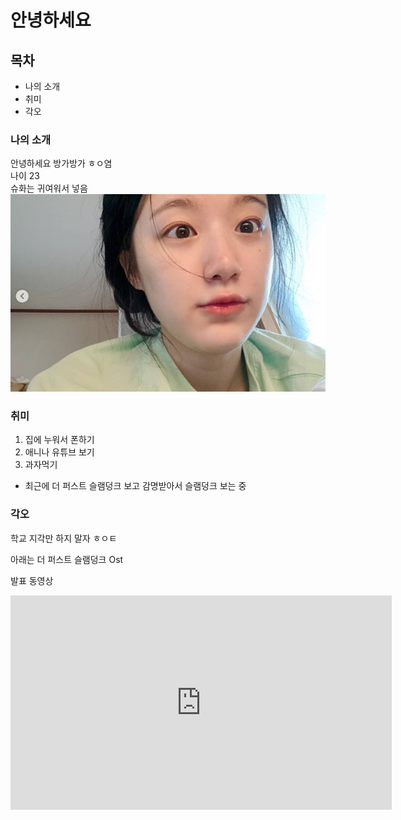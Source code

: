 # 안녕하세요 
## 목차
* 나의 소개
* 취미
* 각오
### 나의 소개
안녕하세요 방가방가 ㅎㅇ염 <br>
나이 23 <br>
슈화는 귀여워서 넣음 <br>
<img src="1.jpg" /> <br>

### 취미
1. 집에 누워서 폰하기
2. 애니나 유튜브 보기
3. 과자먹기

 - 최근에 더 퍼스트 슬램덩크 보고 감명받아서 슬램덩크 보는 중


### 각오
학교 지각만 하지 말자 ㅎㅇㅌ

아래는 더 퍼스트 슬램덩크 Ost

발표 동영상
<iframe width="610" height="343" src="https://www.youtube.com/embed/7JKu3J3ym_s" title="선생님..! 농구가 하고 싶어요...🔥🔥: 10-Feet - 第ゼロ感 (Dai Zero Kan) (영화 『THE FIRST SLAM DUNK』 ED) (2023) [가사해석/번역]" frameborder="0" allow="accelerometer; autoplay; clipboard-write; encrypted-media; gyroscope; picture-in-picture; web-share" allowfullscreen></iframe>

